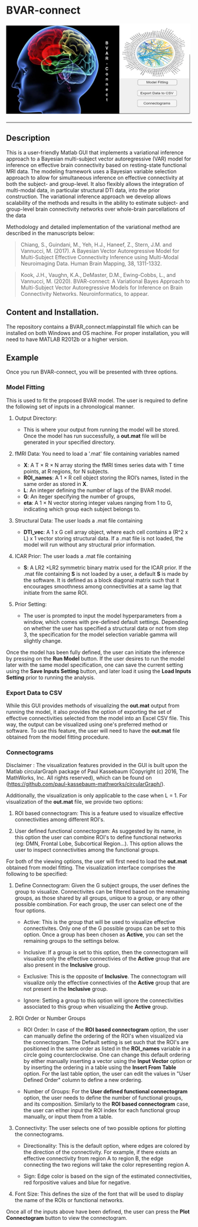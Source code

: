 BVAR-connect
===
<img src="https://github.com/marinavannucci/BVAR_connect/blob/master/logo_BVAR.jpg" alt="BVAR logo" width="500" height="250"> 

---

## Description

This is a user-friendly Matlab GUI that implements a variational inference approach to a Bayesian multi-subject vector
autoregressive (VAR) model for inference on effective brain connectivity based on resting-state functional
MRI data. The modeling framework uses a Bayesian variable selection approach to allow for simultaneous
inference on effective connectivity at both the subject- and group-level. It also flexibly allows the integration
of multi-modal data, in particular structural DTI data, into the prior construction. The variational inference
approach we develop allows scalability of the methods and results in the ability to estimate subject- and
group-level brain connectivity networks over whole-brain parcellations of the data

Methodology and detailed implementation of the variational method are described in the manuscripts below:

> Chiang, S., Guindani, M., Yeh, H.J., Haneef, Z., Stern, J.M. and Vannucci, M. (2017). A Bayesian Vector Autoregressive Model for Multi-Subject Effective Connectivity Inference using Multi-Modal Neuroimaging Data. Human Brain Mapping, 38, 1311-1332.

> Kook, J.H., Vaughn, K.A., DeMaster, D.M., Ewing-Cobbs, L., and Vannucci, M. (2020). BVAR-connect: A Variational Bayes Approach to Multi-Subject Vector Autoregressive Models for Inference on Brain Connectivity Networks. Neuroinformatics, to appear. 


## Content and Installation.

The repository contains a BVAR_connect.mlappinstall file which can be installed on both Windows and OS machine. For proper installation, you will need to have MATLAB R2012b or a higher version.


## Example

Once you run BVAR-connect, you will be presented with three options.


### Model Fitting

This is used to fit the proposed BVAR model. The user is required to define the following set of inputs in a chronological manner.

1. Output Directory:

	* This is where your output from running the model will be stored. Once the model has run successfully, a **out.mat** file will be generated in your specified directory.

2. fMRI Data: You need to load a '.mat' file containing variables named
 
    * **X**: A T × R × N array storing the fMRI times series data with T time points, at R regions, for N subjects.
    * **ROI_names**: A 1 × R cell object storing the ROI’s names, listed in the same order as stored in **X**.
    * **L**: An integer defining the number of lags of the BVAR model.
    * **G**: An iteger specifying the number of groups,
    * **eta**: A 1 × N vector storing integer values ranging from 1 to G, indicating which group each subject belongs to.

3. Structural Data: The user loads a .mat file containing
	
	* **DTI_vec**: A 1 x G cell array object, where each cell contains a (R^2 x L) x 1 vector storing structural data. If a .mat file is not loaded, the model will run without any structural prior information.

4. ICAR Prior: The user loads a .mat file containing

	* **S**: A LR2 ×LR2 symmetric binary matrix used for the ICAR prior. If the .mat file containing **S** is not loaded by a user, a default **S** is made by the software. It is defined as a block diagonal matrix such that it encourages smoothness among connectivities at a same lag that initiate from the same ROI. 

5. Prior Setting: 

	* The user is prompted to input the model hyperparameters from a window, which comes with pre-defined default settings. Depending on whether the user has specified a structural data or not from step 3, the specification for the model selection variable gamma will slightly change.


Once the model has been fully defined, the user can initiate the inference by pressing on the **Run Model** button. If the user desires to run the model later with the same model specification, one can save the current setting using the **Save Inputs Setting** button, and later load it using the **Load Inputs Setting** prior to running the analysis.

### Export Data to CSV

While this GUI provides methods of visualizing the **out.mat** output from running the model, it also provides the option of exporting the set of effective connectivities selected from the model into an Excel CSV file. This way, the output can be visualized using one's preferred method or software. To use this feature, the user will need to have the **out.mat** file obtained from the model fitting procedure.

### Connectograms

Disclaimer : The visualization features provided in the GUI is built upon the Matlab circularGraph package of Paul Kassebaum (Copyright (c) 2016, The MathWorks, Inc. All rights reserved), which can be found on (https://github.com/paul-kassebaum-mathworks/circularGraph/). 

Additionally, the visualization is only applicable to the case when L = 1.
For visualization of the **out.mat** file, we provide two options:

1. ROI based connectogram: This is a feature used to visualize effective connectivities among different ROI's.

2. User defined functional connectogram: As suggested by its name, in this option the user can combine ROI's to define functional networks (eg: DMN, Frontal Lobe, Subcortical Region...). This option allows the user to inspect connectivities among the functional groups.

For both of the viewing options, the user will first need to load the **out.mat** obtained from model fitting. The visualization interface comprises the following to be specified:

1. Define Connectogram: Given the G subject groups, the user defines the group to visualize. Connectivites can be filtered based on the remaining groups, as those shared by all groups, unique to a group, or any other possible combination. For each group, the user can select one of the four options.

	* Active: This is the group that will be used to visualize effective connectivites. Only one of the G possible groups can be set to this option. Once a group has been chosen as **Active**, you can set the remaining groups to the settings below.

	* Inclusive: If a group is set to this option, then the connectogram will visualize only the effective connectivies of the **Active** group that are also present in the **Inclusive** group.

	* Exclusive: This is the opposite of **Inclusive**. The connectogram will visualize only the effective connectivies of the **Active** group that are not present in the **Inclusive** group.

	* Ignore: Setting a group to this option will ignore the connectivities associated to this group when visualizing the **Active** group.

2. ROI Order or Number Groups

	* ROI Order: In case of the **ROI based connectogram** option, the user can manually define the ordering of the ROI's when visualized via the connectogram. The Default setting is set such that the ROI's are positioned in the same order as listed in the **ROI_names** variable in a circle going counterclockwise. One can change this default ordering by either manually inserting a vector using the **Input Vector** option or by inserting the ordering in a table using the **Insert From Table** option. For the last table option, the user can edit the values in "User Defined Order" column to define a new ordering.

	* Number of Groups: For the **User defined functional connectogram** option, the user needs to define the number of functional groups, and its composition. Similarly to the **ROI based connectogram** case, the user can either input the ROI index for each functional group manually, or input them from a table.


3. Connectivity: The user selects one of two possible options for plotting the connectograms. 

	* Directionality: This is the default option, where edges are colored by the direction of the connectivity. For example, if there exists an effective connectivity from region A to region B, the edge connecting the two regions will take the color representing region A.
    
    * Sign: Edge color is based on the sign of the estimated connectivities, red forpositive values and blue for negative.

4. Font Size: This defines the size of the font that will be used to display the name of the ROIs or functional networks.

Once all of the inputs above have been defined, the user can press the **Plot Connectogram** button to view the connectogram.
